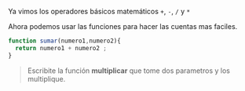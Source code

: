Ya vimos los operadores básicos matemáticos `+`, `-`, `/` y `*`

Ahora podemos usar las funciones para hacer las cuentas mas faciles.

```javascript
function sumar(numero1,numero2){
  return numero1 + numero2 ;
}
```

> Escribite la función **multiplicar** que tome dos parametros y los multiplique.

